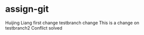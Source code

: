 # assign-git
Huijing Liang
first change
testbranch change
This is a change on testbranch2
Conflict solved